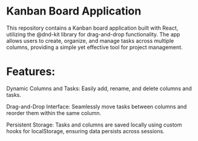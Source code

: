 # Kanban Board Application
This repository contains a Kanban board application built with React, utilizing the @dnd-kit library for drag-and-drop functionality. The app allows users to create, organize, and manage tasks across multiple columns, providing a simple yet effective tool for project management.

# Features:

Dynamic Columns and Tasks: Easily add, rename, and delete columns and tasks.

Drag-and-Drop Interface: Seamlessly move tasks between columns and reorder them within the same column.

Persistent Storage: Tasks and columns are saved locally using custom hooks for localStorage, ensuring data persists across sessions.

